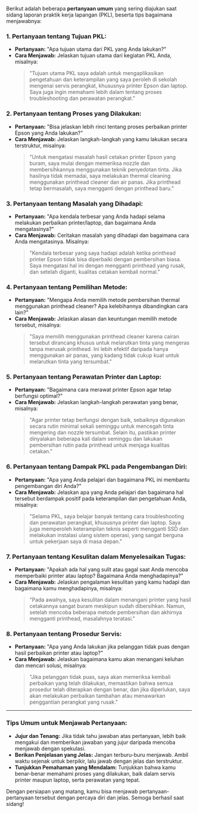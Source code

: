 Berikut adalah beberapa **pertanyaan umum** yang sering diajukan saat sidang laporan praktik kerja lapangan (PKL), beserta tips bagaimana menjawabnya:

### **1. Pertanyaan tentang Tujuan PKL:**
   - **Pertanyaan:** "Apa tujuan utama dari PKL yang Anda lakukan?"
   - **Cara Menjawab:** Jelaskan tujuan utama dari kegiatan PKL Anda, misalnya:
     > "Tujuan utama PKL saya adalah untuk mengaplikasikan pengetahuan dan keterampilan yang saya peroleh di sekolah mengenai servis perangkat, khususnya printer Epson dan laptop. Saya juga ingin memahami lebih dalam tentang proses troubleshooting dan perawatan perangkat."

### **2. Pertanyaan tentang Proses yang Dilakukan:**
   - **Pertanyaan:** "Bisa jelaskan lebih rinci tentang proses perbaikan printer Epson yang Anda lakukan?"
   - **Cara Menjawab:** Jelaskan langkah-langkah yang kamu lakukan secara terstruktur, misalnya:
     > "Untuk mengatasi masalah hasil cetakan printer Epson yang buram, saya mulai dengan memeriksa nozzle dan membersihkannya menggunakan teknik penyedotan tinta. Jika hasilnya tidak memadai, saya melakukan thermal cleaning menggunakan printhead cleaner dan air panas. Jika printhead tetap bermasalah, saya mengganti dengan printhead baru."

### **3. Pertanyaan tentang Masalah yang Dihadapi:**
   - **Pertanyaan:** "Apa kendala terbesar yang Anda hadapi selama melakukan perbaikan printer/laptop, dan bagaimana Anda mengatasinya?"
   - **Cara Menjawab:** Ceritakan masalah yang dihadapi dan bagaimana cara Anda mengatasinya. Misalnya:
     > "Kendala terbesar yang saya hadapi adalah ketika printhead printer Epson tidak bisa diperbaiki dengan pembersihan biasa. Saya mengatasi hal ini dengan mengganti printhead yang rusak, dan setelah diganti, kualitas cetakan kembali normal."

### **4. Pertanyaan tentang Pemilihan Metode:**
   - **Pertanyaan:** "Mengapa Anda memilih metode pembersihan thermal menggunakan printhead cleaner? Apa kelebihannya dibandingkan cara lain?"
   - **Cara Menjawab:** Jelaskan alasan dan keuntungan memilih metode tersebut, misalnya:
     > "Saya memilih menggunakan printhead cleaner karena cairan tersebut dirancang khusus untuk melarutkan tinta yang mengeras tanpa merusak printhead. Ini lebih efektif daripada hanya menggunakan air panas, yang kadang tidak cukup kuat untuk melarutkan tinta yang tersumbat."

### **5. Pertanyaan tentang Perawatan Printer dan Laptop:**
   - **Pertanyaan:** "Bagaimana cara merawat printer Epson agar tetap berfungsi optimal?"
   - **Cara Menjawab:** Jelaskan langkah-langkah perawatan yang benar, misalnya:
     > "Agar printer tetap berfungsi dengan baik, sebaiknya digunakan secara rutin minimal sekali seminggu untuk mencegah tinta mengering dan nozzle tersumbat. Selain itu, pastikan printer dinyalakan beberapa kali dalam seminggu dan lakukan pembersihan rutin pada printhead untuk menjaga kualitas cetakan."

### **6. Pertanyaan tentang Dampak PKL pada Pengembangan Diri:**
   - **Pertanyaan:** "Apa yang Anda pelajari dan bagaimana PKL ini membantu pengembangan diri Anda?"
   - **Cara Menjawab:** Jelaskan apa yang Anda pelajari dan bagaimana hal tersebut berdampak positif pada keterampilan dan pengetahuan Anda, misalnya:
     > "Selama PKL, saya belajar banyak tentang cara troubleshooting dan perawatan perangkat, khususnya printer dan laptop. Saya juga memperoleh keterampilan teknis seperti mengganti SSD dan melakukan instalasi ulang sistem operasi, yang sangat berguna untuk pekerjaan saya di masa depan."

### **7. Pertanyaan tentang Kesulitan dalam Menyelesaikan Tugas:**
   - **Pertanyaan:** "Apakah ada hal yang sulit atau gagal saat Anda mencoba memperbaiki printer atau laptop? Bagaimana Anda menghadapinya?"
   - **Cara Menjawab:** Jelaskan pengalaman kesulitan yang kamu hadapi dan bagaimana kamu menghadapinya, misalnya:
     > "Pada awalnya, saya kesulitan dalam menangani printer yang hasil cetakannya sangat buram meskipun sudah dibersihkan. Namun, setelah mencoba beberapa metode pembersihan dan akhirnya mengganti printhead, masalahnya teratasi."

### **8. Pertanyaan tentang Prosedur Servis:**
   - **Pertanyaan:** "Apa yang Anda lakukan jika pelanggan tidak puas dengan hasil perbaikan printer atau laptop?"
   - **Cara Menjawab:** Jelaskan bagaimana kamu akan menangani keluhan dan mencari solusi, misalnya:
     > "Jika pelanggan tidak puas, saya akan memeriksa kembali perbaikan yang telah dilakukan, memastikan bahwa semua prosedur telah diterapkan dengan benar, dan jika diperlukan, saya akan melakukan perbaikan tambahan atau menawarkan penggantian perangkat yang rusak."

---

### **Tips Umum untuk Menjawab Pertanyaan:**
- **Jujur dan Tenang:** Jika tidak tahu jawaban atas pertanyaan, lebih baik mengakui dan memberikan jawaban yang jujur daripada mencoba menjawab dengan spekulasi.
- **Berikan Penjelasan yang Jelas:** Jangan terburu-buru menjawab. Ambil waktu sejenak untuk berpikir, lalu jawab dengan jelas dan terstruktur.
- **Tunjukkan Pemahaman yang Mendalam:** Tunjukkan bahwa kamu benar-benar memahami proses yang dilakukan, baik dalam servis printer maupun laptop, serta perawatan yang tepat.

Dengan persiapan yang matang, kamu bisa menjawab pertanyaan-pertanyaan tersebut dengan percaya diri dan jelas. Semoga berhasil saat sidang!
